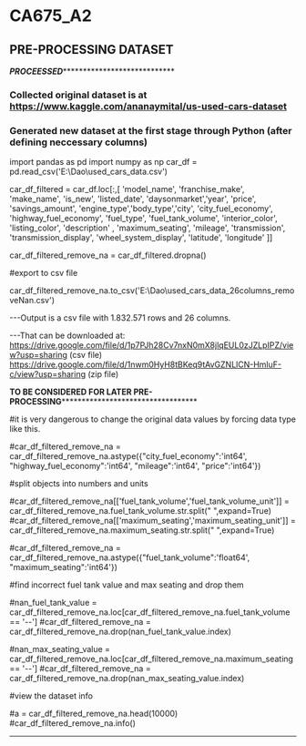 # CA675_A2
## PRE-PROCESSING DATASET

***********************************PROCEESSED***************************************************************
### Collected original dataset is  at https://www.kaggle.com/ananaymital/us-used-cars-dataset
### Generated new dataset at the first stage through Python (after defining neccessary columns)

import pandas as pd
import numpy as np
car_df = pd.read_csv('E:\\Dao\\used_cars_data.csv')

car_df_filtered = car_df.loc[:,[ 'model_name', 'franchise_make', 'make_name', 'is_new',  'listed_date', 'daysonmarket','year', 'price', 'savings_amount', 
                                  'engine_type','body_type','city', 'city_fuel_economy', 'highway_fuel_economy',  'fuel_type', 'fuel_tank_volume', 
                                    'interior_color', 'listing_color', 'description' , 'maximum_seating', 'mileage', 'transmission', 'transmission_display', 
                                      'wheel_system_display',  'latitude', 'longitude' ]]


car_df_filtered_remove_na = car_df_filtered.dropna()

#export to csv file

car_df_filtered_remove_na.to_csv('E:\\Dao\\used_cars_data_26columns_removeNan.csv')

---Output is a csv file with 1.832.571 rows and 26 columns.

---That can be downloaded at: https://drive.google.com/file/d/1p7PJh28Cv7nxN0mX8jlqEUL0zJZLpIPZ/view?usp=sharing (csv file)
                              https://drive.google.com/file/d/1nwm0HyH8tBKeq9tAvGZNLlCN-HmluF-c/view?usp=sharing (zip file)


******************TO BE CONSIDERED FOR LATER PRE-PROCESSING****************************************************


#it is very dangerous to change the original data values by forcing data type like this.

#car_df_filtered_remove_na = car_df_filtered_remove_na.astype({"city_fuel_economy":'int64',
                                                                "highway_fuel_economy":'int64',
                                                                 "mileage":'int64',
                                                                   "price":'int64'})



#split objects into numbers and units

#car_df_filtered_remove_na[['fuel_tank_volume','fuel_tank_volume_unit']] = car_df_filtered_remove_na.fuel_tank_volume.str.split(" ",expand=True)
#car_df_filtered_remove_na[['maximum_seating','maximum_seating_unit']] = car_df_filtered_remove_na.maximum_seating.str.split(" ",expand=True)

#car_df_filtered_remove_na = car_df_filtered_remove_na.astype({"fuel_tank_volume":'float64',
                                                             "maximum_seating":'int64'})

#find incorrect fuel tank value and max seating and drop them

#nan_fuel_tank_value = car_df_filtered_remove_na.loc[car_df_filtered_remove_na.fuel_tank_volume == '--']
#car_df_filtered_remove_na = car_df_filtered_remove_na.drop(nan_fuel_tank_value.index)

#nan_max_seating_value = car_df_filtered_remove_na.loc[car_df_filtered_remove_na.maximum_seating == '--']
#car_df_filtered_remove_na = car_df_filtered_remove_na.drop(nan_max_seating_value.index)

#view the dataset info

#a = car_df_filtered_remove_na.head(10000)
#car_df_filtered_remove_na.info()

*********************************************************************************************************
